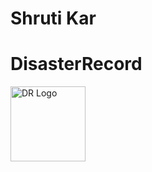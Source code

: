 # Shruti Kar

# DisasterRecord

<img src="https://github.com/shrutikar/DisasterRecord/blob/master/static/drecord-logo.png" align="left" alt="DR Logo" width="120"/>
